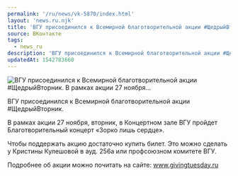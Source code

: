 ```yaml
---
permalink: '/ru/news/vk-5870/index.html'
layout: 'news.ru.njk'
title: 'ВГУ присоединился к Всемирной благотворительной акции #ЩедрыйВторник.  В рамках акции 27 ноября…'
source: ВКонтакте
tags:
  - news_ru
description: 'ВГУ присоединился к Всемирной благотворительной акции #ЩедрыйВторник.  В рамках акции 27 ноября…'
updatedAt: 1542783660
---
```

![ВГУ присоединился к Всемирной благотворительной акции #ЩедрыйВторник.  В рамках акции 27 ноября…](https://sun9-75.userapi.com/impf/c850728/v850728608/4c714/WIWKEt66GAY.jpg?size=1280x853&quality=96&sign=cd59d73c662c6da2c8ab738155a5476e&c_uniq_tag=fMELE9RbANbH1gjjR1oAqKyfdD92HX-eTZXBeXn8AMY&type=album)

ВГУ присоединился к Всемирной благотворительной акции #ЩедрыйВторник.

В рамках акции 27 ноября, вторник, в Концертном зале ВГУ пройдет Благотворительный концерт «Зорко лишь сердце».

Чтобы поддержать акцию достаточно купить билет. Это можно сделать у Кристины Кулешовой в ауд. 256а или профсоюзном комитете ВГУ.

Подробнее об акции можно почитать на сайте: www.givingtuesday.ru
